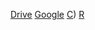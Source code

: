 [Drive](https://drive.google.com)
[Google](https://google.com)
[C](https://katyisd.instructure.com/))
[R](https://www.remnote.com/)
